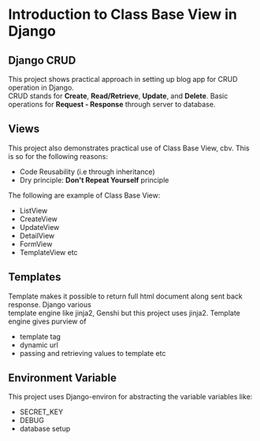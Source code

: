 # Introduction to Class Base View in Django

## Django CRUD
This project shows practical approach in setting up blog app for CRUD operation in Django.\
CRUD stands for **Create**, **Read/Retrieve**, **Update**, and **Delete**. Basic operations for **Request - Response** through server to database.


## Views
This project also demonstrates practical use of Class Base View, cbv. This is so for the following reasons:
* Code Reusability (i.e through inheritance)
* Dry principle: **Don't Repeat Yourself** principle

The following are example of Class Base View:
* ListView
* CreateView
* UpdateView
* DetailView
* FormView
* TemplateView etc

## Templates
Template makes it possible to return full html document along sent back response. Django various\
template engine like jinja2, Genshi but this project uses jinja2. Template engine gives purview of
* template tag
* dynamic url
* passing and retrieving values to template etc

## Environment Variable
This project uses Django-environ for abstracting the variable variables like:
* SECRET_KEY
* DEBUG
* database setup